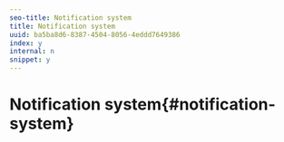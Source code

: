 ```yaml
---
seo-title: Notification system
title: Notification system
uuid: ba5ba8d6-8387-4504-8056-4eddd7649386
index: y
internal: n
snippet: y
---
```


# Notification system{#notification-system}


